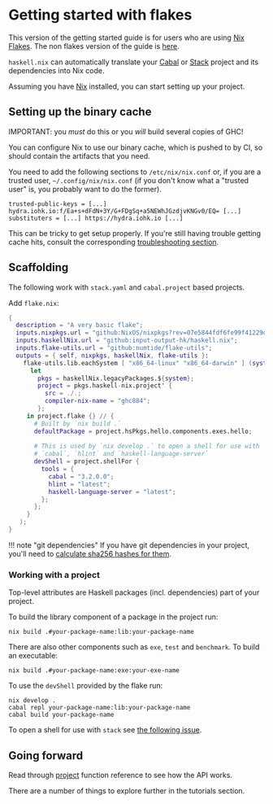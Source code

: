 # Getting started with flakes

This version of the getting started guide is for users who
are using [Nix Flakes](https://nixos.wiki/wiki/Flakes).
The non flakes version of the guide is [here](getting-started.md).

`haskell.nix` can automatically translate your
[Cabal](https://cabal.readthedocs.io/en/latest/cabal-project.html)
or [Stack](https://docs.haskellstack.org/en/stable/README/#quick-start-guide)
project and its dependencies into Nix code.

Assuming you have [Nix](https://nixos.org/download.html) installed, you can
start setting up your project.

## Setting up the binary cache

IMPORTANT: you *must* do this or you *will* build several copies of GHC!

You can configure Nix to use our binary cache, which is pushed to by CI, so should contain the artifacts that you need.

You need to add the following sections to `/etc/nix/nix.conf` or, if you are a trusted user, `~/.config/nix/nix.conf` (if you don't know what a "trusted user" is, you probably want to do the former).

```
trusted-public-keys = [...] hydra.iohk.io:f/Ea+s+dFdN+3Y/G+FDgSq+a5NEWhJGzdjvKNGv0/EQ= [...]
substituters = [...] https://hydra.iohk.io [...]
```

This can be tricky to get setup properly. If you're still having trouble getting cache hits, consult the corresponding [troubleshooting section](../reference/troubleshooting#why-am-i-building-ghc).

## Scaffolding

The following work with `stack.yaml` and `cabal.project` based
projects.

Add `flake.nix`:

```nix
{
  description = "A very basic flake";
  inputs.nixpkgs.url = "github:NixOS/nixpkgs?rev=07e5844fdf6fe99f41229d7392ce81cfe191bcfc";
  inputs.haskellNix.url = "github:input-output-hk/haskell.nix";
  inputs.flake-utils.url = "github:numtide/flake-utils";
  outputs = { self, nixpkgs, haskellNix, flake-utils }:
    flake-utils.lib.eachSystem [ "x86_64-linux" "x86_64-darwin" ] (system:
      let
        pkgs = haskellNix.legacyPackages.${system};
        project = pkgs.haskell-nix.project' {
          src = ./.;
          compiler-nix-name = "ghc884";
        };
     in project.flake {} // {
       # Built by `nix build .`
       defaultPackage = project.hsPkgs.hello.components.exes.hello;
       
       # This is used by `nix develop .` to open a shell for use with
       # `cabal`, `hlint` and `haskell-language-server`
       devShell = project.shellFor {
         tools = {
           cabal = "3.2.0.0";
           hlint = "latest";
           haskell-language-server = "latest";
         };
       };
     }
   );
}
```

!!! note "git dependencies"
    If you have git dependencies in your project, you'll need
    to [calculate sha256 hashes for them](./source-repository-hashes.md).

### Working with a project

Top-level attributes are Haskell packages (incl. dependencies) part of your project.

To build the library component of a package in the project run:

```shell
nix build .#your-package-name:lib:your-package-name
```

There are also other components such as `exe`, `test` and `benchmark`.
To build an executable:

```shell
nix build .#your-package-name:exe:your-exe-name
```

To use the `devShell` provided by the flake run:

```shell
nix develop .
cabal repl your-package-name:lib:your-package-name
cabal build your-package-name
```

To open a shell for use with `stack` see [the following issue](https://github.com/input-output-hk/haskell.nix/issues/689#issuecomment-643832619).

## Going forward

Read through [project](../reference/library.md#project) function reference to see how the API works.

There are a number of things to explore further in the tutorials section.

[haskell.nix]: https://github.com/input-output-hk/haskell.nix
